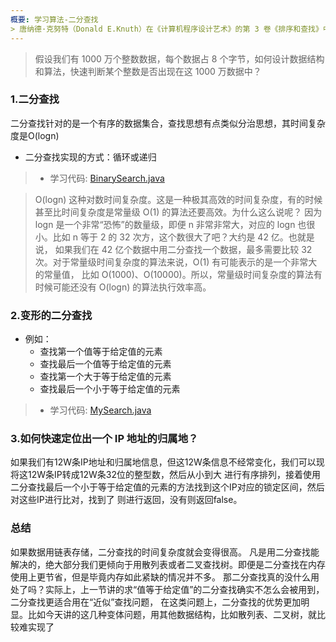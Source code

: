 ```yaml
---
概要: 学习算法-二分查找
> 唐纳德·克努特（Donald E.Knuth）在《计算机程序设计艺术》的第 3 卷《排序和查找》中说到：“尽管第一个二分查找算法于 1946 年出现，然而第一个完全正确的二分查找算法实现直到 1962 年才出现
---
```


> 假设我们有 1000 万个整数数据，每个数据占 8 个字节，如何设计数据结构和算法，快速判断某个整数是否出现在这 1000 万数据中？


### 1.二分查找 
二分查找针对的是一个有序的数据集合，查找思想有点类似分治思想，其时间复杂度是O(logn)
- 二分查找实现的方式：循环或递归
> * 学习代码: [BinarySearch.java](BinarySearch.java)

>O(logn) 这种对数时间复杂度。这是一种极其高效的时间复杂度，有的时候甚至比时间复杂度是常量级 O(1) 的算法还要高效。为什么这么说呢？
>因为 logn 是一个非常“恐怖”的数量级，即便 n 非常非常大，对应的 logn 也很小。比如 n 等于 2 的 32 次方，这个数很大了吧？大约是 42 亿。也就是说，
>如果我们在 42 亿个数据中用二分查找一个数据，最多需要比较 32 次。对于常量级时间复杂度的算法来说，O(1) 有可能表示的是一个非常大的常量值，
>比如 O(1000)、O(10000)。所以，常量级时间复杂度的算法有时候可能还没有 O(logn) 的算法执行效率高。

### 2.变形的二分查找
- 例如：
  - 查找第一个值等于给定值的元素
  - 查找最后一个值等于给定值的元素
  - 查找第一个大于等于给定值的元素
  - 查找最后一个小于等于给定值的元素
  
> * 学习代码: [MySearch.java](MySearch.java)
 
### 3.如何快速定位出一个 IP 地址的归属地？
如果我们有12W条IP地址和归属地信息，但这12W条信息不经常变化，我们可以现将这12W条IP转成12W条32位的整型数，然后从小到大
进行有序排列，接着使用二分查找最后一个小于等于给定值的元素的方法找到这个IP对应的锁定区间，然后对这些IP进行比对，找到了
则进行返回，没有则返回false。



### 总结
如果数据用链表存储，二分查找的时间复杂度就会变得很高。
凡是用二分查找能解决的，绝大部分我们更倾向于用散列表或者二叉查找树。即便是二分查找在内存使用上更节省，但是毕竟内存如此紧缺的情况并不多。
那二分查找真的没什么用处了吗？实际上，上一节讲的求“值等于给定值”的二分查找确实不怎么会被用到，二分查找更适合用在“近似”查找问题，
在这类问题上，二分查找的优势更加明显。比如今天讲的这几种变体问题，用其他数据结构，比如散列表、二叉树，就比较难实现了
